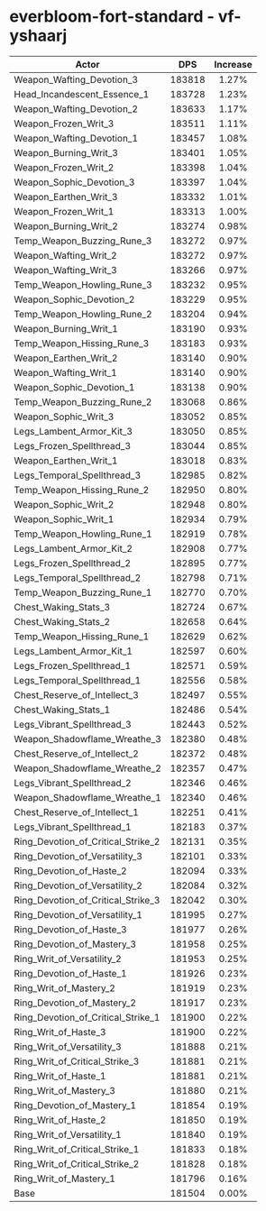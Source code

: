 # everbloom-fort-standard - vf-yshaarj
| Actor | DPS | Increase |
|---|:---:|:---:|
|Weapon_Wafting_Devotion_3|183818|1.27%|
|Head_Incandescent_Essence_1|183728|1.23%|
|Weapon_Wafting_Devotion_2|183633|1.17%|
|Weapon_Frozen_Writ_3|183511|1.11%|
|Weapon_Wafting_Devotion_1|183457|1.08%|
|Weapon_Burning_Writ_3|183401|1.05%|
|Weapon_Frozen_Writ_2|183398|1.04%|
|Weapon_Sophic_Devotion_3|183397|1.04%|
|Weapon_Earthen_Writ_3|183332|1.01%|
|Weapon_Frozen_Writ_1|183313|1.00%|
|Weapon_Burning_Writ_2|183274|0.98%|
|Temp_Weapon_Buzzing_Rune_3|183272|0.97%|
|Weapon_Wafting_Writ_2|183272|0.97%|
|Weapon_Wafting_Writ_3|183266|0.97%|
|Temp_Weapon_Howling_Rune_3|183232|0.95%|
|Weapon_Sophic_Devotion_2|183229|0.95%|
|Temp_Weapon_Howling_Rune_2|183204|0.94%|
|Weapon_Burning_Writ_1|183190|0.93%|
|Temp_Weapon_Hissing_Rune_3|183183|0.93%|
|Weapon_Earthen_Writ_2|183140|0.90%|
|Weapon_Wafting_Writ_1|183140|0.90%|
|Weapon_Sophic_Devotion_1|183138|0.90%|
|Temp_Weapon_Buzzing_Rune_2|183068|0.86%|
|Weapon_Sophic_Writ_3|183052|0.85%|
|Legs_Lambent_Armor_Kit_3|183050|0.85%|
|Legs_Frozen_Spellthread_3|183044|0.85%|
|Weapon_Earthen_Writ_1|183018|0.83%|
|Legs_Temporal_Spellthread_3|182985|0.82%|
|Temp_Weapon_Hissing_Rune_2|182950|0.80%|
|Weapon_Sophic_Writ_2|182948|0.80%|
|Weapon_Sophic_Writ_1|182934|0.79%|
|Temp_Weapon_Howling_Rune_1|182919|0.78%|
|Legs_Lambent_Armor_Kit_2|182908|0.77%|
|Legs_Frozen_Spellthread_2|182895|0.77%|
|Legs_Temporal_Spellthread_2|182798|0.71%|
|Temp_Weapon_Buzzing_Rune_1|182770|0.70%|
|Chest_Waking_Stats_3|182724|0.67%|
|Chest_Waking_Stats_2|182658|0.64%|
|Temp_Weapon_Hissing_Rune_1|182629|0.62%|
|Legs_Lambent_Armor_Kit_1|182597|0.60%|
|Legs_Frozen_Spellthread_1|182571|0.59%|
|Legs_Temporal_Spellthread_1|182556|0.58%|
|Chest_Reserve_of_Intellect_3|182497|0.55%|
|Chest_Waking_Stats_1|182486|0.54%|
|Legs_Vibrant_Spellthread_3|182443|0.52%|
|Weapon_Shadowflame_Wreathe_3|182380|0.48%|
|Chest_Reserve_of_Intellect_2|182372|0.48%|
|Weapon_Shadowflame_Wreathe_2|182357|0.47%|
|Legs_Vibrant_Spellthread_2|182346|0.46%|
|Weapon_Shadowflame_Wreathe_1|182340|0.46%|
|Chest_Reserve_of_Intellect_1|182251|0.41%|
|Legs_Vibrant_Spellthread_1|182183|0.37%|
|Ring_Devotion_of_Critical_Strike_2|182131|0.35%|
|Ring_Devotion_of_Versatility_3|182101|0.33%|
|Ring_Devotion_of_Haste_2|182094|0.33%|
|Ring_Devotion_of_Versatility_2|182084|0.32%|
|Ring_Devotion_of_Critical_Strike_3|182042|0.30%|
|Ring_Devotion_of_Versatility_1|181995|0.27%|
|Ring_Devotion_of_Haste_3|181977|0.26%|
|Ring_Devotion_of_Mastery_3|181958|0.25%|
|Ring_Writ_of_Versatility_2|181953|0.25%|
|Ring_Devotion_of_Haste_1|181926|0.23%|
|Ring_Writ_of_Mastery_2|181919|0.23%|
|Ring_Devotion_of_Mastery_2|181917|0.23%|
|Ring_Devotion_of_Critical_Strike_1|181900|0.22%|
|Ring_Writ_of_Haste_3|181900|0.22%|
|Ring_Writ_of_Versatility_3|181888|0.21%|
|Ring_Writ_of_Critical_Strike_3|181881|0.21%|
|Ring_Writ_of_Haste_1|181881|0.21%|
|Ring_Writ_of_Mastery_3|181880|0.21%|
|Ring_Devotion_of_Mastery_1|181854|0.19%|
|Ring_Writ_of_Haste_2|181850|0.19%|
|Ring_Writ_of_Versatility_1|181840|0.19%|
|Ring_Writ_of_Critical_Strike_1|181833|0.18%|
|Ring_Writ_of_Critical_Strike_2|181828|0.18%|
|Ring_Writ_of_Mastery_1|181796|0.16%|
|Base|181504|0.00%|
